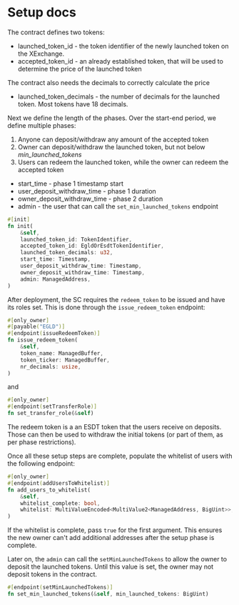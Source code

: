 # Setup docs

The contract defines two tokens:
- launched_token_id - the token identifier of the newly launched token on the XExchange.
- accepted_token_id - an already established token, that will be used to determine the price of the launched token

The contract also needs the decimals to correctly calculate the price
- launched_token_decimals - the number of decimals for the launched token. Most tokens have 18 decimals.

Next we define the length of the phases. Over the start-end period, we define multiple phases:
1) Anyone can deposit/withdraw any amount of the accepted token
2) Owner can deposit/withdraw the launched token, but not below _min_launched_tokens_
3) Users can redeem the launched token, while the owner can redeem the accepted token

- start_time - phase 1 timestamp start
- user_deposit_withdraw_time - phase 1 duration
- owner_deposit_withdraw_time - phase 2 duration
- admin - the user that can call the `set_min_launched_tokens` endpoint

```rust
#[init]
fn init(
    &self,
    launched_token_id: TokenIdentifier,
    accepted_token_id: EgldOrEsdtTokenIdentifier,
    launched_token_decimals: u32,
    start_time: Timestamp,
    user_deposit_withdraw_time: Timestamp,
    owner_deposit_withdraw_time: Timestamp,
    admin: ManagedAddress,
)
```

After deployment, the SC requires the `redeem_token` to be issued and have its roles set. This is done through the `issue_redeem_token` endpoint:
```rust
#[only_owner]
#[payable("EGLD")]
#[endpoint(issueRedeemToken)]
fn issue_redeem_token(
    &self,
    token_name: ManagedBuffer,
    token_ticker: ManagedBuffer,
    nr_decimals: usize,
)
```

and

```rust
#[only_owner]
#[endpoint(setTransferRole)]
fn set_transfer_role(&self)
```

The redeem token is a an ESDT token that the users receive on deposits. Those can then be used to withdraw the initial tokens (or part of them, as per phase restrictions). 

Once all these setup steps are complete, populate the whitelist of users with the following endpoint:

```rust
#[only_owner]
#[endpoint(addUsersToWhitelist)]
fn add_users_to_whitelist(
    &self,
    whitelist_complete: bool,
    whitelist: MultiValueEncoded<MultiValue2<ManagedAddress, BigUint>>,
)
```

If the whitelist is complete, pass `true` for the first argument. This ensures the new owner can't add additional addresses after the setup phase is complete.

Later on, the `admin` can call the `setMinLaunchedTokens` to allow the owner to deposit the launched tokens. Until this value is set, the owner may not deposit tokens in the contract.

```rust
#[endpoint(setMinLaunchedTokens)]
fn set_min_launched_tokens(&self, min_launched_tokens: BigUint)
```
